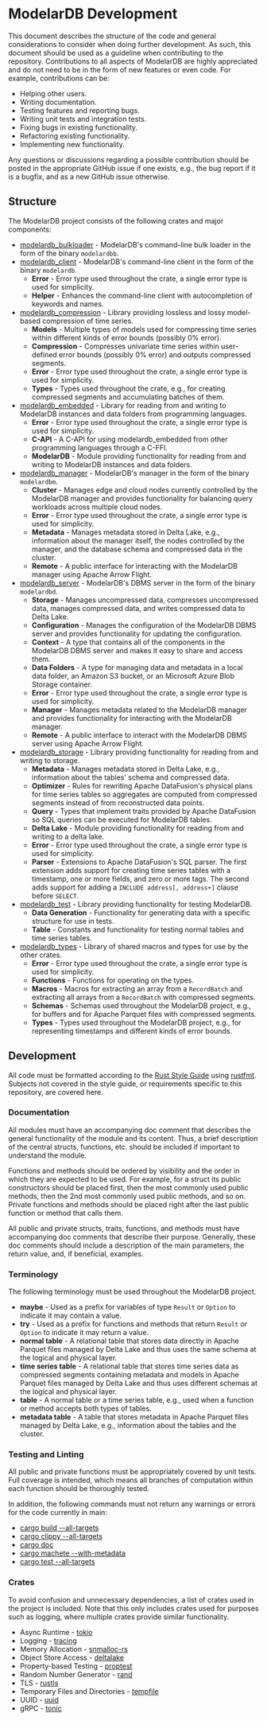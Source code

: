 # ModelarDB Development
This document describes the structure of the code and general considerations to consider when doing further development.
As such, this document should be used as a guideline when contributing to the repository. Contributions to all aspects
of ModelarDB are highly appreciated and do not need to be in the form of new features or even code. For example,
contributions can be:

- Helping other users.
- Writing documentation.
- Testing features and reporting bugs.
- Writing unit tests and integration tests.
- Fixing bugs in existing functionality.
- Refactoring existing functionality.
- Implementing new functionality.

Any questions or discussions regarding a possible contribution should be posted in the appropriate GitHub issue if one
exists, e.g., the bug report if it is a bugfix, and as a new GitHub issue otherwise.

## Structure
The ModelarDB project consists of the following crates and major components:

- [modelardb_bulkloader](/crates/modelardb_bulkloader) - ModelarDB's command-line bulk loader in the form of the binary
`modelardbb`.
- [modelardb_client](/crates/modelardb_client) - ModelarDB's command-line client in the form of the binary `modelardb`.
  - **Error** - Error type used throughout the crate, a single error type is used for simplicity.
  - **Helper** - Enhances the command-line client with autocompletion of keywords and names.
- [modelardb_compression](/crates/modelardb_compression) - Library providing lossless and lossy model-based compression
of time series.
  - **Models** - Multiple types of models used for compressing time series within different kinds of error bounds
  (possibly 0% error).
  - **Compression** - Compresses univariate time series within user-defined error bounds (possibly 0% error) and outputs
  compressed segments.
  - **Error** - Error type used throughout the crate, a single error type is used for simplicity.
  - **Types** - Types used throughout the crate, e.g., for creating compressed segments and accumulating batches of
  them.
- [modelardb_embedded](/crates/modelardb_embedded) - Library for reading from and writing to ModelarDB instances and
data folders from programming languages.
  - **Error** - Error type used throughout the crate, a single error type is used for simplicity.
  - **C-API** - A C-API for using modelardb_embedded from other programming languages through a C-FFI.
  - **ModelarDB** - Module providing functionality for reading from and writing to ModelarDB instances and data folders.
- [modelardb_manager](/crates/modelardb_manager) - ModelarDB's manager in the form of the binary `modelardbm`.
  - **Cluster** - Manages edge and cloud nodes currently controlled by the ModelarDB manager and provides functionality
  for balancing query workloads across multiple cloud nodes.
  - **Error** - Error type used throughout the crate, a single error type is used for simplicity.
  - **Metadata** - Manages metadata stored in Delta Lake, e.g., information about the manager itself, the nodes
  controlled by the manager, and the database schema and compressed data in the cluster.
  - **Remote** - A public interface for interacting with the ModelarDB manager using Apache Arrow Flight.
- [modelardb_server](/crates/modelardb_server) - ModelarDB's DBMS server in the form of the binary `modelardbd`.
  - **Storage** - Manages uncompressed data, compresses uncompressed data, manages compressed data, and writes
  compressed data to Delta Lake.
  - **Configuration** - Manages the configuration of the ModelarDB DBMS server and provides functionality for updating
  the configuration.
  - **Context** - A type that contains all of the components in the ModelarDB DBMS server and makes it easy to share and
  access them.
  - **Data Folders** - A type for managing data and metadata in a local data folder, an Amazon S3 bucket, or an
  Microsoft Azure Blob Storage container.
  - **Error** - Error type used throughout the crate, a single error type is used for simplicity.
  - **Manager** - Manages metadata related to the ModelarDB manager and provides functionality for interacting with the
  ModelarDB manager.
  - **Remote** - A public interface to interact with the ModelarDB DBMS server using Apache Arrow Flight.
- [modelardb_storage](/crates/modelardb_storage) - Library providing functionality for reading from and writing to
storage.
  - **Metadata** - Manages metadata stored in Delta Lake, e.g., information about the tables' schema and compressed
  data.
  - **Optimizer** - Rules for rewriting Apache DataFusion's physical plans for time series tables so aggregates are 
  computed from compressed segments instead of from reconstructed data points.
  - **Query** - Types that implement traits provided by Apache DataFusion so SQL queries can be executed for ModelarDB
  tables.
  - **Delta Lake** - Module providing functionality for reading from and writing to a delta lake.
  - **Error** - Error type used throughout the crate, a single error type is used for simplicity.
  - **Parser** - Extensions to Apache DataFusion's SQL parser. The first extension adds support for creating time series
  tables with a timestamp, one or more fields, and zero or more tags. The second adds support for adding a `INCLUDE
  address[, address+]` clause before `SELECT`.
- [modelardb_test](/crates/modelardb_test) - Library providing functionality for testing ModelarDB.
  - **Data Generation** - Functionality for generating data with a specific structure for use in tests.
  - **Table** - Constants and functionality for testing normal tables and time series tables.
- [modelardb_types](/crates/modelardb_types) - Library of shared macros and types for use by the other crates.
  - **Error** - Error type used throughout the crate, a single error type is used for simplicity.
  - **Functions** - Functions for operating on the types.
  - **Macros** - Macros for extracting an array from a `RecordBatch` and extracting all arrays from a `RecordBatch` with
  compressed segments.
  - **Schemas** - Schemas used throughout the ModelarDB project, e.g., for buffers and for Apache Parquet files with
  compressed segments.
  - **Types** - Types used throughout the ModelarDB project, e.g., for representing timestamps and different kinds of
  error bounds.

## Development
All code must be formatted according to the [Rust Style
Guide](https://github.com/rust-dev-tools/fmt-rfcs/blob/master/guide/guide.md) using
[rustfmt](https://github.com/rust-lang/rustfmt). Subjects not covered in the style guide, or requirements specific to
this repository, are covered here.

### Documentation
All modules must have an accompanying doc comment that describes the general functionality of the module and its
content. Thus, a brief description of the central structs, functions, etc. should be included if important to understand
the module.

Functions and methods should be ordered by visibility and the order in which they are expected to be used. For example,
for a struct its public constructors should be placed first, then the most commonly used public methods, then the 2nd
most commonly used public methods, and so on. Private functions and methods should be placed right after the last public
function or method that calls them.

All public and private structs, traits, functions, and methods must have accompanying doc comments that describe their
purpose. Generally, these doc comments should include a description of the main parameters, the return value, and, if
beneficial, examples.

### Terminology
The following terminology must be used throughout the ModelarDB project.

- **maybe** - Used as a prefix for variables of type `Result` or `Option` to indicate it may contain a value.
- **try** - Used as a prefix for functions and methods that return `Result` or `Option` to indicate it may return a
value.
- **normal table** - A relational table that stores data directly in Apache Parquet files managed by Delta Lake and thus
uses the same schema at the logical and physical layer.
- **time series table** - A relational table that stores time series data as compressed segments containing metadata and models
in Apache Parquet files managed by Delta Lake and thus uses different schemas at the logical and physical layer.
- **table** - A normal table or a time series table, e.g., used when a function or method accepts both types of tables.
- **metadata table** - A table that stores metadata in Apache Parquet files managed by Delta Lake, e.g., information about
the tables and the cluster.

### Testing and Linting
All public and private functions must be appropriately covered by unit tests. Full coverage is intended, which means all
branches of computation within each function should be thoroughly tested.

In addition, the following commands must not return any warnings or errors for the code currently in main:
- [cargo build --all-targets](https://doc.rust-lang.org/cargo/commands/cargo-build.html)
- [cargo clippy --all-targets](https://github.com/rust-lang/rust-clippy)
- [cargo doc](https://doc.rust-lang.org/cargo/commands/cargo-doc.html)
- [cargo machete --with-metadata](https://github.com/bnjbvr/cargo-machete)
- [cargo test --all-targets](https://doc.rust-lang.org/cargo/commands/cargo-test.html)

### Crates
To avoid confusion and unnecessary dependencies, a list of crates used in the project is included. Note that this only
includes crates used for purposes such as logging, where multiple crates provide similar functionality.

- Async Runtime - [tokio](https://crates.io/crates/tokio)
- Logging - [tracing](https://crates.io/crates/tracing)
- Memory Allocation - [snmalloc-rs](https://crates.io/crates/snmalloc-rs)
- Object Store Access - [deltalake](https://crates.io/crates/deltalake)
- Property-based Testing - [proptest](https://crates.io/crates/proptest)
- Random Number Generator - [rand](https://crates.io/crates/rand)
- TLS - [rustls](https://crates.io/crates/rustls)
- Temporary Files and Directories - [tempfile](https://crates.io/crates/tempfile)
- UUID - [uuid](https://crates.io/crates/uuid)
- gRPC - [tonic](https://crates.io/crates/tonic)
